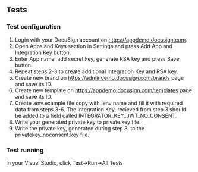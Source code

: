 ## Tests
### Test configuration
1. Login with your DocuSign account on https://appdemo.docusign.com.
2. Open Apps and Keys section in Settings and press Add App and Integration Key button.
3. Enter App name, add secret key, generate RSA key and press Save button.
4. Repeat steps 2-3 to create additional Integration Key and RSA key. 
5. Create new brand on https://admindemo.docusign.com/brands page and save its ID.
6. Create new template on https://appdemo.docusign.com/templates page and save its ID.
7. Create .env.example file copy with .env name and fill it with required data from steps 3-6. The Integration Key, recieved from step 3 should be added to a field called INTEGRATOR_KEY_JWT_NO_CONSENT.
8. Write your generated private key to private.key file.
9. Write the private key, generated during step 3, to the privatekey_noconsent.key file.

### Test running

In your Visual Studio, click Test->Run->All Tests
